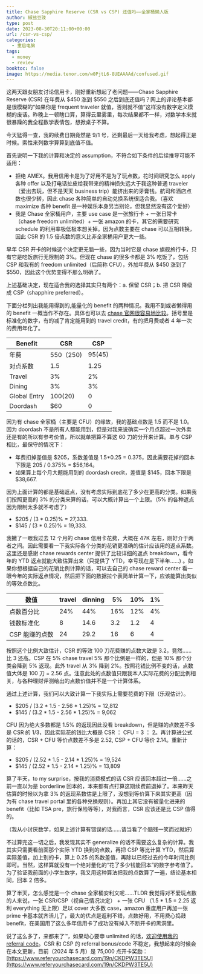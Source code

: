 ```yaml
---
title: Chase Sapphire Reserve (CSR vs CSP) 还值吗——全家桶懒人版
author: 椒盐豆豉
type: post
date: 2023-08-30T20:11:00+00:00
url: /csr-vs-csp/
categories:
  - 重启电脑
tags:
  - money
  - review
booktoc: false
image: https://media.tenor.com/w0PjtL6-8UEAAAAd/confused.gif
---
```


这两天跟女朋友讨论信用卡，刚好重新想起了老问题——Chase Sapphire Reserve (CSR) 在年费从 $450 涨到 $550 之后到底还值吗？网上的评论基本都是很模糊的“如果你是  frequent traveler 就值，否则就不值”这样没有数字定义模糊的废话。昨晚上一顿瞎口算，算得云里雾里，每次结果都不一样，对数学本来就很暴躁的我全程数学表情包，想掀桌子不算。

今天猛得一查，我的续费日期竟然是 9/1 号，还剩最后一天给我考虑，想起得正是时候。索性来列数字算算到底值不值。

首先说明一下我的计算和决定的 assumption，不符合如下条件的后续推导可能不适用：
- 拒绝 AMEX。我用信用卡是为了好用不是为了玩点数，花时间研究怎么 apply 各种 offer 以及打电话扯皮给我带来的精神损失远大于我这种普通 traveler（爱出去玩，但不是天天 business trip）能挤出来的牙膏钱。航司和酒店点数也很少转，因此 chase 各种简单的自动兑换系统很适合我。（喜欢 maximize 各种 benefit 是一种娱乐本身另当别论，但我显然没有这个爱好）
- 我是 Chase 全家桶用户，主要 use case 是一张旅行卡 + 一张日常卡（chase freedom unlimited）+ 一张 amazon 的卡，其它的需要研究 schedule 的利用率极低极本想关掉。因为点数主要在 chase 可以互相转换，因此 CSR 的 1.5 倍点数的意义比非全家桶用户更大一些。

<!--more-->

早年 CSR 开卡的时候这个决定更无脑一些，因为当时它是 chase 旗舰旅行卡，只有它是吃饭旅行无限制的 3%。但现在 chase 的很多卡都是 3% 吃饭了，包括 CSP 和我有的 freedom unlimited（后简称 CFU），外加年费从 $450 涨到了 $550，因此这个优势变得不那么明确了。

上述基础决定，现在适合我的选择其实只有两个：a. 保留 CSR；b. 把 CSR 降级成 CSP（shapphire preferred）。

下面分栏列出我能用得到的,能量化的 benefit 的两种情况。我用不到或者懒得用的 benefit 一概当作不存在。具体也可以去 [chase 官网很容易地比较](https://creditcards.chase.com/compare-credit-cards/?CELL=6CDQ&list=4%2C36%2C37)。括号里是标准化的数字，有的减了肯定能用到的 travel credit，有的把月费或者 4 年一次的费用年化了。

| Benefit | CSR| CSP |
| - | - | - |
| 年费 | $550（$250) | $95($45)|
| 对点系数 | 1.5 | 1.25
| Travel | 3% | 2%
| Dining | 3% | 3%
| Global Entry | $100($20) | 0
| Doordash | $60 | 0

因为有 chase 全家桶（主要是 CFU）的缘故，我的基础点数是 1.5 而不是 1.0。因为 doordash 不是所有人都能用到，但是对我来说确实一个月点超过一次外卖还是有的所以有参考价值，所以就单把算不算这 60 刀的分开来计算。单与 CSP 相比，最保守的情况下：
- 年费扣掉差值是 $205，系数差值是 1.5*0.25 = 0.375，因此需要花掉的回本下限是 205 / 0.375% = $56,164。
- 如果算上每个月大题能用到的 doordash credit，差值是 $145，回本下限是 $38,667.

因为上面计算的都是基础返点，没有考虑实际到底花了多少在更高的分类。如果我们按照更高的 3% 的分类来算的话，可以大概计算出一个上限。（5% 的各种返点因为限制太多就不考虑了）
- $205 / (3 * 0.25)% = 27,333.
- $145 / (3 * 0.25)% = 19,333.

我撇了一眼我过去 12 个月的 chase 信用卡花费，大概在 47K 左右，刚好介于两者之间。因此需要看一下我实际各个分类的花销更准确的估计应该用的返点系数。这里还是感谢 chase rewards center 提供了比较详细的返点 breakdown，看今年的 YTD 返点就能大致估算出来（只提供了 YTD，幸亏现在是下半年……) 。如果你想根据自己的花销比例计算的话，可以去自己的 chase reward center 看一眼今年的实际返点情况，然后把下面的数据拉个表简单计算一下，应该能算出类似的等效点数比。

| 数值 | travel | dinning| 5% | 10% | 1%
| - | - | - | - | - | - |
| 点数百分比 | 24% | 44% | 16% | 12% | 4%
| 钱数标准化 | 8 | 14.6 | 3.2 | 1.2 | 4
| CSP 能赚的点数 | 24 | 29.2 | 16 | 6 | 4

按照这个比例大致估计，CSR 的等效 100 刀花费赚的点数大致是 3.2，竟然……比 3 还高。CSP 在 5% chase travel 5% 那个比例是一样的，但是 10% 那个分类会降到 5% 返现。此外 travel 从 3% 降到 2%。按照花钱比例不变的话，点数值大体是 100 刀 = 2.56 点。注意此处的点数值只跟我本人实际花费的分配比例相关，与各种理财评测给出的点数价值并不是一个计算体系。

通过上述计算，我们可以大致计算一下我实际上需要花费的下限（乐观估计）。
- $205 / (3.2 * 1.5 - 2.56 * 1.25)% = 12,812
- $145 / (3.2 * 1.5 - 2.56 * 1.25)% = 9,062

CFU 因为绝大多数都是 1.5% 的返现因此没看 breakdown，但是赚的点数差不多是 CSR 的 1/3，因此实际花的钱比大概是 CSR ： CFU = 3 ： 2。再计算进公式的话的，CSR + CFU 等价点数差不多是 2.52, CSP + CFU 等价 2.14。重新计算：

- $205 / (2.52 * 1.5 - 2.14 * 1.25)% = 19,524
- $145 / (2.52 * 1.5 - 2.14 * 1.25)% = 13,809

算了半天，to my surprise，按我的消费模式的话 CSR 应该回本超过一倍……之前一直以为是 borderline 回本的，本来都有点打算这期续费前退掉了。本来昨天估算的时候以为拿 3% 的返现系数估是上限了，没想到等价算下来其实更高（因为有 chase travel portal 里的各种兑换规则）。再加上其它没有被量化进来的 benefit（比如 TSA pre，旅行保险等等），对我而言，CSR 应该还是比 CSP 值得的。

（我从小讨厌数学，如果上述计算有错误的话……请当看了个脑残一笑而过就好）

不过算完这一切之后，我发现其实不 generalize 的话不需要这么复杂的计算。我其实只需要看前面那个实际 YTD 换到的点数，再把 CSP 等比计算 YTD，然后算实际差值，加上别的卡，算上 0.25 的系数差值，再除以已经过去的今年时间比例即可。当然，这样算就没有一个绝对量化的“花了多少钱能回本”的数字参考值了。为了验证我前面的小学生数学，我又用这种算法把我的点数算了一遍，结论基本相同，回本 2 倍多。

算了半天，怎么感觉是一个 chase 全家桶安利文呢……TLDR 我觉得对不爱玩点数的人来说，一张 CSR/CSP（视自己情况决定） + 一张 CFU （1.5 * 1.5 = 2.25 返利 everything 无上限）足以 cover 大多数 case，amazon 重度用户再加一张 prime 卡基本就齐活儿了，最大的优点是返利不错，点数好用，不用费心捣鼓 benefit，在美国用了这么多年信用卡了成功没有掉入不断开卡的黑洞里。

说了这么多了，来都来了™，如果动心要申 unlimited 的话，[欢迎使用我的 referral code](https://www.referyourchasecard.com/19l/1E6VV6FYLG)。CSR 和 CSP 的 referral bonus/code 不稳定，我想起来的时候会在本文更新，目前（2024 年 5 月）是 75,000 点开卡奖励：[https://www.referyourchasecard.com/19n/CKDPW3TE5U](https://www.referyourchasecard.com/19n/CKDPW3TE5U)

